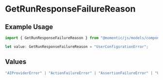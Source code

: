 # GetRunResponseFailureReason

## Example Usage

```typescript
import { GetRunResponseFailureReason } from "@momentic/js/models/components";

let value: GetRunResponseFailureReason = "UserConfigurationError";
```

## Values

```typescript
"AIProviderError" | "ActionFailureError" | "AssertionFailureError" | "UserConfigurationError" | "JobTimeoutError" | "InternalWebAgentError" | "InternalPlatformError" | "UnknownError"
```